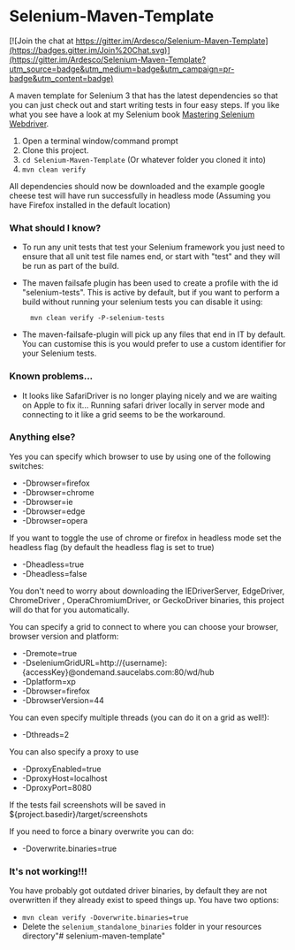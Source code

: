 Selenium-Maven-Template
=======================

[![Join the chat at https://gitter.im/Ardesco/Selenium-Maven-Template](https://badges.gitter.im/Join%20Chat.svg)](https://gitter.im/Ardesco/Selenium-Maven-Template?utm_source=badge&utm_medium=badge&utm_campaign=pr-badge&utm_content=badge)

A maven template for Selenium 3 that has the latest dependencies so that you can just check out and start writing tests in four easy steps.  If you like what you see have a look at my Selenium book [Mastering Selenium Webdriver](https://www.amazon.co.uk/Mastering-Selenium-WebDriver-Mark-Collin/dp/1784394351).


1. Open a terminal window/command prompt
2. Clone this project.
3. `cd Selenium-Maven-Template` (Or whatever folder you cloned it into)
4. `mvn clean verify`

All dependencies should now be downloaded and the example google cheese test will have run successfully in headless mode (Assuming you have Firefox installed in the default location)

### What should I know?

- To run any unit tests that test your Selenium framework you just need to ensure that all unit test file names end, or start with "test" and they will be run as part of the build.
- The maven failsafe plugin has been used to create a profile with the id "selenium-tests".  This is active by default, but if you want to perform a build without running your selenium tests you can disable it using:

        mvn clean verify -P-selenium-tests
        
- The maven-failsafe-plugin will pick up any files that end in IT by default.  You can customise this is you would prefer to use a custom identifier for your Selenium tests.

### Known problems...

- It looks like SafariDriver is no longer playing nicely and we are waiting on Apple to fix it... Running safari driver locally in server mode and connecting to it like a grid seems to be the workaround.

### Anything else?

Yes you can specify which browser to use by using one of the following switches:

- -Dbrowser=firefox
- -Dbrowser=chrome
- -Dbrowser=ie
- -Dbrowser=edge
- -Dbrowser=opera

If you want to toggle the use of chrome or firefox in headless mode set the headless flag (by default the headless flag is set to true)

- -Dheadless=true
- -Dheadless=false

You don't need to worry about downloading the IEDriverServer, EdgeDriver, ChromeDriver , OperaChromiumDriver, or GeckoDriver binaries, this project will do that for you automatically.

You can specify a grid to connect to where you can choose your browser, browser version and platform:

- -Dremote=true 
- -DseleniumGridURL=http://{username}:{accessKey}@ondemand.saucelabs.com:80/wd/hub 
- -Dplatform=xp 
- -Dbrowser=firefox 
- -DbrowserVersion=44

You can even specify multiple threads (you can do it on a grid as well!):

- -Dthreads=2

You can also specify a proxy to use

- -DproxyEnabled=true
- -DproxyHost=localhost
- -DproxyPort=8080

If the tests fail screenshots will be saved in ${project.basedir}/target/screenshots

If you need to force a binary overwrite you can do:

- -Doverwrite.binaries=true

### It's not working!!!

You have probably got outdated driver binaries, by default they are not overwritten if they already exist to speed things up.  You have two options:

- `mvn clean verify -Doverwrite.binaries=true`
- Delete the `selenium_standalone_binaries` folder in your resources directory"# selenium-maven-template" 
